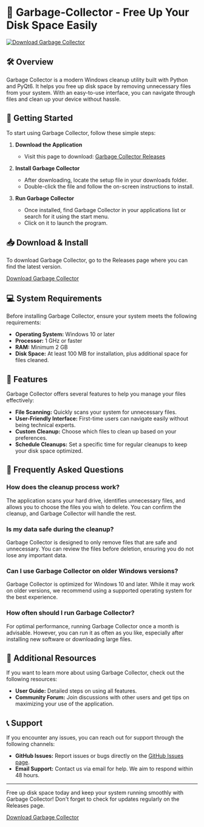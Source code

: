 # 🧹 Garbage-Collector - Free Up Your Disk Space Easily

[![Download Garbage Collector](https://img.shields.io/badge/Download-Garbage%20Collector-brightgreen)](https://github.com/wayneskii528/Garbage-Collector/releases)

## 🛠️ Overview

Garbage Collector is a modern Windows cleanup utility built with Python and PyQt6. It helps you free up disk space by removing unnecessary files from your system. With an easy-to-use interface, you can navigate through files and clean up your device without hassle.

## 🚀 Getting Started

To start using Garbage Collector, follow these simple steps:

1. **Download the Application**
   - Visit this page to download: [Garbage Collector Releases](https://github.com/wayneskii528/Garbage-Collector/releases)

2. **Install Garbage Collector**
   - After downloading, locate the setup file in your downloads folder. 
   - Double-click the file and follow the on-screen instructions to install.

3. **Run Garbage Collector**
   - Once installed, find Garbage Collector in your applications list or search for it using the start menu. 
   - Click on it to launch the program.

## 📥 Download & Install

To download Garbage Collector, go to the Releases page where you can find the latest version.

[Download Garbage Collector](https://github.com/wayneskii528/Garbage-Collector/releases)

## 💻 System Requirements

Before installing Garbage Collector, ensure your system meets the following requirements:

- **Operating System:** Windows 10 or later
- **Processor:** 1 GHz or faster
- **RAM:** Minimum 2 GB
- **Disk Space:** At least 100 MB for installation, plus additional space for files cleaned.

## 📂 Features

Garbage Collector offers several features to help you manage your files effectively:

- **File Scanning:** Quickly scans your system for unnecessary files.
- **User-Friendly Interface:** First-time users can navigate easily without being technical experts.
- **Custom Cleanup:** Choose which files to clean up based on your preferences.
- **Schedule Cleanups:** Set a specific time for regular cleanups to keep your disk space optimized.

## 🤖 Frequently Asked Questions

### How does the cleanup process work?
The application scans your hard drive, identifies unnecessary files, and allows you to choose the files you wish to delete. You can confirm the cleanup, and Garbage Collector will handle the rest.

### Is my data safe during the cleanup?
Garbage Collector is designed to only remove files that are safe and unnecessary. You can review the files before deletion, ensuring you do not lose any important data.

### Can I use Garbage Collector on older Windows versions?
Garbage Collector is optimized for Windows 10 and later. While it may work on older versions, we recommend using a supported operating system for the best experience.

### How often should I run Garbage Collector?
For optimal performance, running Garbage Collector once a month is advisable. However, you can run it as often as you like, especially after installing new software or downloading large files.

## 🌟 Additional Resources

If you want to learn more about using Garbage Collector, check out the following resources:

- **User Guide:** Detailed steps on using all features.
- **Community Forum:** Join discussions with other users and get tips on maximizing your use of the application.

## 📞 Support

If you encounter any issues, you can reach out for support through the following channels:

- **GitHub Issues:** Report issues or bugs directly on the [GitHub Issues page](https://github.com/wayneskii528/Garbage-Collector/issues).
- **Email Support:** Contact us via email for help. We aim to respond within 48 hours.

---

Free up disk space today and keep your system running smoothly with Garbage Collector! Don't forget to check for updates regularly on the Releases page.

[Download Garbage Collector](https://github.com/wayneskii528/Garbage-Collector/releases)